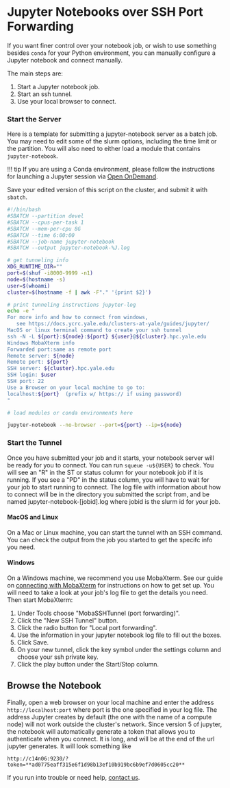 # Jupyter Notebooks over SSH Port Forwarding

If you want finer control over your notebook job, or wish to use something besides `conda` for your Python environment, you can manually configure a Jupyter notebook and connect manually.

The main steps are:

1. Start a Jupyter notebook job.
1. Start an ssh tunnel.
1. Use your local browser to connect.

### Start the Server

Here is a template for submitting a jupyter-notebook server as a batch job. 
You may need to edit some of the slurm options, including the time limit or the partition. 
You will also need to either load a module that contains `jupyter-notebook`.

!!! tip
    If you are using a Conda environment, please follow the instructions for launching a Jupyter session via [Open OnDemand](/clusters-at-yale/access/ood).

Save your edited version of this script on the cluster, and submit it with `sbatch`.

``` bash
#!/bin/bash
#SBATCH --partition devel
#SBATCH --cpus-per-task 1
#SBATCH --mem-per-cpu 8G
#SBATCH --time 6:00:00
#SBATCH --job-name jupyter-notebook
#SBATCH --output jupyter-notebook-%J.log

# get tunneling info
XDG_RUNTIME_DIR=""
port=$(shuf -i8000-9999 -n1)
node=$(hostname -s)
user=$(whoami)
cluster=$(hostname -f | awk -F"." '{print $2}')

# print tunneling instructions jupyter-log
echo -e "
For more info and how to connect from windows,
   see https://docs.ycrc.yale.edu/clusters-at-yale/guides/jupyter/
MacOS or linux terminal command to create your ssh tunnel
ssh -N -L ${port}:${node}:${port} ${user}@${cluster}.hpc.yale.edu
Windows MobaXterm info
Forwarded port:same as remote port
Remote server: ${node}
Remote port: ${port}
SSH server: ${cluster}.hpc.yale.edu
SSH login: $user
SSH port: 22
Use a Browser on your local machine to go to:
localhost:${port}  (prefix w/ https:// if using password)
"

# load modules or conda environments here

jupyter-notebook --no-browser --port=${port} --ip=${node}
```

### Start the Tunnel

Once you have submitted your job and it starts, your notebook server will be ready for you to connect. 
You can run `squeue -u${USER}` to check. You will see an "R" in the ST or status column for your notebook job if it is running. 
If you see a "PD" in the status column, you will have to wait for your job to start running to connect. 
The log file with information about how to connect will be in the directory you submitted the script from, and be named jupyter-notebook-[jobid].log where jobid is the slurm id for your job.

#### MacOS and Linux

On a Mac or Linux machine, you can start the tunnel with an SSH command. 
You can check the output from the job you started to get the specifc info you need.

#### Windows

On a Windows machine, we recommend you use MobaXterm. 
See our guide on [connecting with MobaXterm](/clusters-at-yale/access) for instructions on how to get set up. 
You will need to take a look at your job's log file to get the details you need. 
Then start MobaXterm:

1. Under Tools choose "MobaSSHTunnel (port forwarding)".
1. Click the "New SSH Tunnel" button.
1. Click the radio button for "Local port forwarding".
1. Use the information in your jupyter notebook log file to fill out the boxes.
1. Click Save.
1. On your new tunnel, click the key symbol under the settings column and choose your ssh private key.
1. Click the play button under the Start/Stop column.

## Browse the Notebook

Finally, open a web browser on your local machine and enter the address `http://localhost:port` where port is the one specified in your log file. 
The address Jupyter creates by default (the one with the name of a compute node) will not work outside the cluster's network. 
Since version 5 of jupyter, the notebook will automatically generate a token that allows you to authenticate when you connect. 
It is long, and will be at the end of the url jupyter generates. 
It will look something like

`http://c14n06:9230/?token=**ad0775eaff315e6f1d98b13ef10b919bc6b9ef7d0605cc20**`

If you run into trouble or need help, [contact us](/#get-help).
